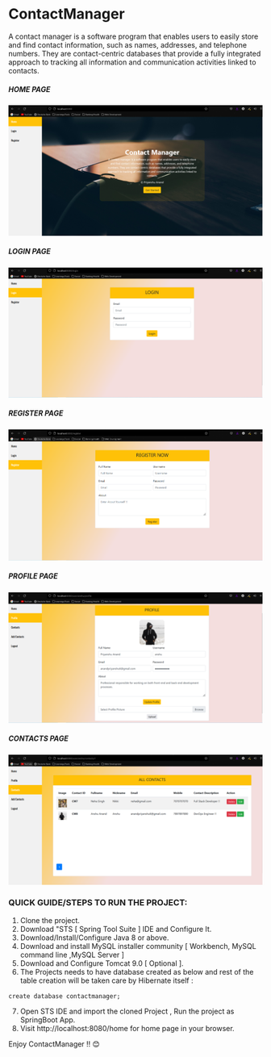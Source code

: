 # ContactManager
A contact manager is a software program that enables users to easily store and find contact information, such as names, addresses, and telephone numbers. They are contact-centric databases that provide a fully integrated approach to tracking	all information and communication activities linked to contacts.
 
##### HOME PAGE
![Home](Screenshots/Home.PNG)

##### LOGIN PAGE
![Home](Screenshots/Login.PNG)

##### REGISTER PAGE
![Home](Screenshots/Register.PNG)

##### PROFILE PAGE
![Home](Screenshots/Profile.PNG)

##### CONTACTS PAGE
![Home](Screenshots/Contacts.PNG)

### QUICK GUIDE/STEPS TO RUN THE PROJECT:
1. Clone the project.
2. Download "STS [ Spring Tool Suite ] IDE and Configure It.
3. Download/Install/Configure Java 8 or above.
4. Download and install MySQL installer community [ Workbench, MySQL command line ,MySQL Server ]
5. Download and Configure Tomcat 9.0 [ Optional ].
6. The Projects needs to have database created as below and rest of the table creation will be taken care by Hibernate itself : 

```
create database contactmanager;
```
7. Open STS IDE and import the cloned Project , Run the project as SpringBoot App.
8. Visit http://localhost:8080/home for home page in your browser.

Enjoy ContactManager !! 😊
